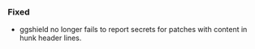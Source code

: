 ### Fixed

- ggshield no longer fails to report secrets for patches with content in hunk header lines.
